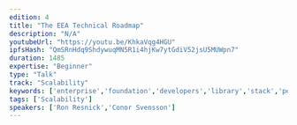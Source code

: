 ```yaml
---
edition: 4
title: "The EEA Technical Roadmap"
description: "N/A"
youtubeUrl: "https://youtu.be/KhkaVqg4HGU"
ipfsHash: "QmSRnHdq9ShdywuqMN5R1i4hjKw7ytGdiV52jsU5MUWpn7"
duration: 1485
expertise: "Beginner"
type: "Talk"
track: "Scalability"
keywords: ['enterprise','foundation','developers','library','stack','permissions','json-rpc','impact']
tags: ['Scalability']
speakers: ['Ron Resnick','Conor Svensson']
---
```

